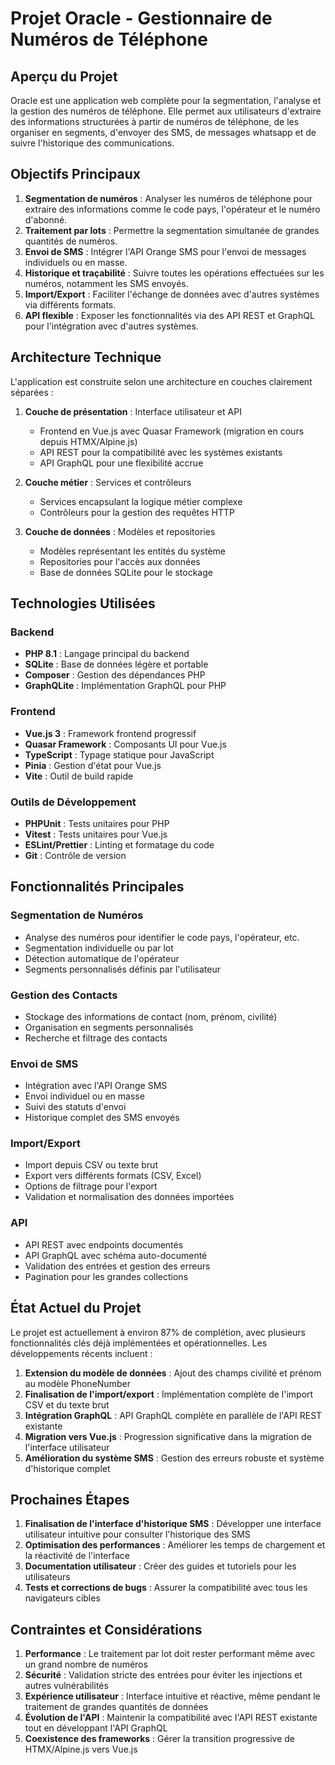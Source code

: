 # Projet Oracle - Gestionnaire de Numéros de Téléphone

## Aperçu du Projet

Oracle est une application web complète pour la segmentation, l'analyse et la gestion des numéros de téléphone. Elle permet aux utilisateurs d'extraire des informations structurées à partir de numéros de téléphone, de les organiser en segments, d'envoyer des SMS, de messages whatsapp et de suivre l'historique des communications.

## Objectifs Principaux

1. **Segmentation de numéros** : Analyser les numéros de téléphone pour extraire des informations comme le code pays, l'opérateur et le numéro d'abonné.
2. **Traitement par lots** : Permettre la segmentation simultanée de grandes quantités de numéros.
3. **Envoi de SMS** : Intégrer l'API Orange SMS pour l'envoi de messages individuels ou en masse.
4. **Historique et traçabilité** : Suivre toutes les opérations effectuées sur les numéros, notamment les SMS envoyés.
5. **Import/Export** : Faciliter l'échange de données avec d'autres systèmes via différents formats.
6. **API flexible** : Exposer les fonctionnalités via des API REST et GraphQL pour l'intégration avec d'autres systèmes.

## Architecture Technique

L'application est construite selon une architecture en couches clairement séparées :

1. **Couche de présentation** : Interface utilisateur et API

   - Frontend en Vue.js avec Quasar Framework (migration en cours depuis HTMX/Alpine.js)
   - API REST pour la compatibilité avec les systèmes existants
   - API GraphQL pour une flexibilité accrue

2. **Couche métier** : Services et contrôleurs

   - Services encapsulant la logique métier complexe
   - Contrôleurs pour la gestion des requêtes HTTP

3. **Couche de données** : Modèles et repositories
   - Modèles représentant les entités du système
   - Repositories pour l'accès aux données
   - Base de données SQLite pour le stockage

## Technologies Utilisées

### Backend

- **PHP 8.1** : Langage principal du backend
- **SQLite** : Base de données légère et portable
- **Composer** : Gestion des dépendances PHP
- **GraphQLite** : Implémentation GraphQL pour PHP

### Frontend

- **Vue.js 3** : Framework frontend progressif
- **Quasar Framework** : Composants UI pour Vue.js
- **TypeScript** : Typage statique pour JavaScript
- **Pinia** : Gestion d'état pour Vue.js
- **Vite** : Outil de build rapide

### Outils de Développement

- **PHPUnit** : Tests unitaires pour PHP
- **Vitest** : Tests unitaires pour Vue.js
- **ESLint/Prettier** : Linting et formatage du code
- **Git** : Contrôle de version

## Fonctionnalités Principales

### Segmentation de Numéros

- Analyse des numéros pour identifier le code pays, l'opérateur, etc.
- Segmentation individuelle ou par lot
- Détection automatique de l'opérateur
- Segments personnalisés définis par l'utilisateur

### Gestion des Contacts

- Stockage des informations de contact (nom, prénom, civilité)
- Organisation en segments personnalisés
- Recherche et filtrage des contacts

### Envoi de SMS

- Intégration avec l'API Orange SMS
- Envoi individuel ou en masse
- Suivi des statuts d'envoi
- Historique complet des SMS envoyés

### Import/Export

- Import depuis CSV ou texte brut
- Export vers différents formats (CSV, Excel)
- Options de filtrage pour l'export
- Validation et normalisation des données importées

### API

- API REST avec endpoints documentés
- API GraphQL avec schéma auto-documenté
- Validation des entrées et gestion des erreurs
- Pagination pour les grandes collections

## État Actuel du Projet

Le projet est actuellement à environ 87% de complétion, avec plusieurs fonctionnalités clés déjà implémentées et opérationnelles. Les développements récents incluent :

1. **Extension du modèle de données** : Ajout des champs civilité et prénom au modèle PhoneNumber
2. **Finalisation de l'import/export** : Implémentation complète de l'import CSV et du texte brut
3. **Intégration GraphQL** : API GraphQL complète en parallèle de l'API REST existante
4. **Migration vers Vue.js** : Progression significative dans la migration de l'interface utilisateur
5. **Amélioration du système SMS** : Gestion des erreurs robuste et système d'historique complet

## Prochaines Étapes

1. **Finalisation de l'interface d'historique SMS** : Développer une interface utilisateur intuitive pour consulter l'historique des SMS
2. **Optimisation des performances** : Améliorer les temps de chargement et la réactivité de l'interface
3. **Documentation utilisateur** : Créer des guides et tutoriels pour les utilisateurs
4. **Tests et corrections de bugs** : Assurer la compatibilité avec tous les navigateurs cibles

## Contraintes et Considérations

1. **Performance** : Le traitement par lot doit rester performant même avec un grand nombre de numéros
2. **Sécurité** : Validation stricte des entrées pour éviter les injections et autres vulnérabilités
3. **Expérience utilisateur** : Interface intuitive et réactive, même pendant le traitement de grandes quantités de données
4. **Évolution de l'API** : Maintenir la compatibilité avec l'API REST existante tout en développant l'API GraphQL
5. **Coexistence des frameworks** : Gérer la transition progressive de HTMX/Alpine.js vers Vue.js
